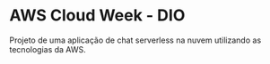 # AWS Cloud Week - DIO

Projeto de uma aplicação de chat serverless na nuvem utilizando as tecnologias da AWS.